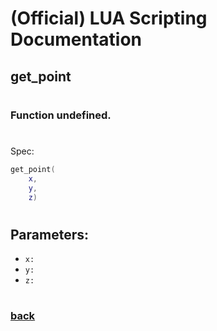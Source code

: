 
# (Official) LUA Scripting Documentation

## get_point
#
### Function undefined.
#
Spec:
```lua
get_point(
	x,
	y,
	z)
```
#
## Parameters:
- `x:` 
- `y:` 
- `z:` 
#
### [back](../other)
